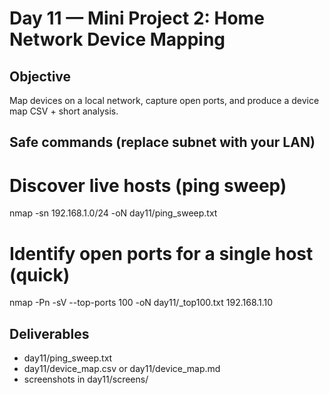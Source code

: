 # Day 11 — Mini Project 2: Home Network Device Mapping

## Objective
Map devices on a local network, capture open ports, and produce a device map CSV + short analysis.

## Safe commands (replace subnet with your LAN)
# Discover live hosts (ping sweep)
nmap -sn 192.168.1.0/24 -oN day11/ping_sweep.txt

# Identify open ports for a single host (quick)
nmap -Pn -sV --top-ports 100 -oN day11/<IP>_top100.txt 192.168.1.10

## Deliverables
- day11/ping_sweep.txt
- day11/device_map.csv or day11/device_map.md
- screenshots in day11/screens/
